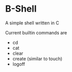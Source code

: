 # B-Shell
A simple shell written in C

Current builtin commands are  
- cd
- cat
- clear
- create (similar to touch)
- logoff
